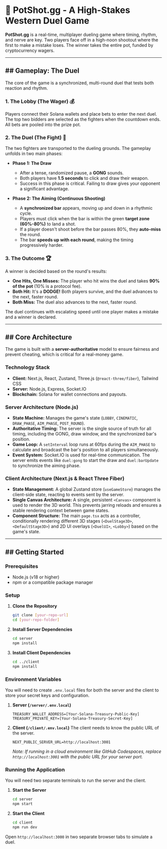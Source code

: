 # 🤠 PotShot.gg - A High-Stakes Western Duel Game

**PotShot.gg** is a real-time, multiplayer dueling game where timing, rhythm, and nerve are key. Two players face off in a high-noon shootout where the first to make a mistake loses. The winner takes the entire pot, funded by cryptocurrency wagers.

-----

## \#\# Gameplay: The Duel

The core of the game is a synchronized, multi-round duel that tests both reaction and rhythm.

### 1\. The Lobby (The Wager) 💰

Players connect their Solana wallets and place bets to enter the next duel. The top two bidders are selected as the fighters when the countdown ends. All bets are pooled into the prize pot.

### 2\. The Duel (The Fight) 🔫

The two fighters are transported to the dueling grounds. The gameplay unfolds in two main phases:

  * **Phase 1: The Draw**

      * After a tense, randomized pause, a **GONG** sounds.
      * Both players have **1.5 seconds** to click and draw their weapon.
      * Success in this phase is critical. Failing to draw gives your opponent a significant advantage.

  * **Phase 2: The Aiming (Continuous Shooting)**

      * A **synchronized bar** appears, moving up and down in a rhythmic cycle.
      * Players must click when the bar is within the green **target zone (60%-80%)** to land a shot.
      * If a player doesn't shoot before the bar passes 80%, they **auto-miss** the round.
      * The bar **speeds up with each round**, making the timing progressively harder.

### 3\. The Outcome 🏆

A winner is decided based on the round's results:

  * **One Hits, One Misses:** The player who hit wins the duel and takes **90% of the pot** (10% is a protocol fee).
  * **Both Hit:** It's a **DODGE\!** Both players survive, and the duel advances to the next, faster round.
  * **Both Miss:** The duel also advances to the next, faster round.

The duel continues with escalating speed until one player makes a mistake and a winner is declared.

-----

## \#\# Core Architecture

The game is built with a **server-authoritative** model to ensure fairness and prevent cheating, which is critical for a real-money game.

### Technology Stack

  * **Client:** Next.js, React, Zustand, Three.js (`@react-three/fiber`), Tailwind CSS
  * **Server:** Node.js, Express, Socket.IO
  * **Blockchain:** Solana for wallet connections and payouts.

### Server Architecture (Node.js)

  * **State Machine:** Manages the game's state (`LOBBY`, `CINEMATIC`, `DRAW_PHASE`, `AIM_PHASE`, `POST_ROUND`).
  * **Authoritative Timing:** The server is the single source of truth for all timing, including the GONG, draw window, and the synchronized bar's position.
  * **Game Loop:** A `setInterval` loop runs at 60fps during the `AIM_PHASE` to calculate and broadcast the bar's position to all players simultaneously.
  * **Event System:** Socket.IO is used for real-time communication. The server emits events like `duel:gong` to start the draw and `duel:barUpdate` to synchronize the aiming phase.

### Client Architecture (Next.js & React Three Fiber)

  * **State Management:** A global Zustand store (`useGameStore`) manages the client-side state, reacting to events sent by the server.
  * **Single Canvas Architecture:** A single, persistent `<Canvas>` component is used to render the 3D world. This prevents jarring reloads and ensures a stable rendering context between game states.
  * **Component Structure:** The main `page.tsx` acts as a controller, conditionally rendering different 3D stages (`<DuelStage3D>`, `<DefaultStage3D>`) and 2D UI overlays (`<DuelUI>`, `<Lobby>`) based on the game's state.

-----

## \#\# Getting Started

### Prerequisites

  * Node.js (v18 or higher)
  * npm or a compatible package manager

### Setup

1.  **Clone the Repository**

    ```bash
    git clone [your-repo-url]
    cd [your-repo-folder]
    ```

2.  **Install Server Dependencies**

    ```bash
    cd server
    npm install
    ```

3.  **Install Client Dependencies**

    ```bash
    cd ../client
    npm install
    ```

### Environment Variables

You will need to create `.env.local` files for both the server and the client to store your secret keys and configuration.

1.  **Server (`/server/.env.local`)**

    ```env
    TREASURY_WALLET_ADDRESS=[Your-Solana-Treasury-Public-Key]
    TREASURY_PRIVATE_KEY=[Your-Solana-Treasury-Secret-Key]
    ```

2.  **Client (`/client/.env.local`)**
    The client needs to know the public URL of the server.

    ```env
    NEXT_PUBLIC_SERVER_URL=http://localhost:3001
    ```

    *Note: If running in a cloud environment like GitHub Codespaces, replace `http://localhost:3001` with the public URL for your server port.*

### Running the Application

You will need two separate terminals to run the server and the client.

1.  **Start the Server**

    ```bash
    cd server
    npm start
    ```

2.  **Start the Client**

    ```bash
    cd client
    npm run dev
    ```

Open `http://localhost:3000` in two separate browser tabs to simulate a duel.
